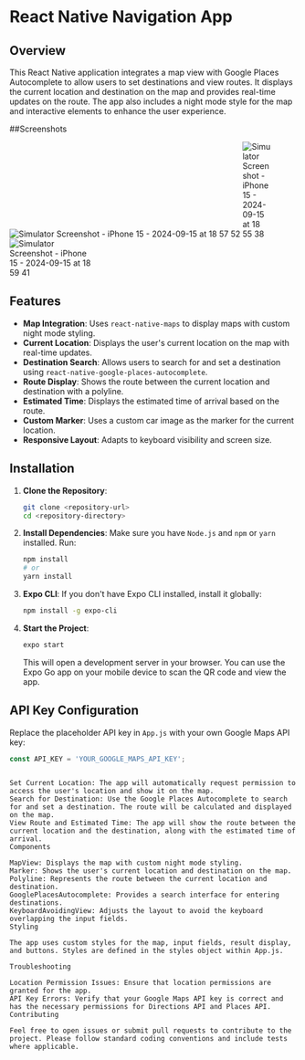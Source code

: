 # React Native Navigation App

## Overview

This React Native application integrates a map view with Google Places Autocomplete to allow users to set destinations and view routes. It displays the current location and destination on the map and provides real-time updates on the route. The app also includes a night mode style for the map and interactive elements to enhance the user experience.

##Screenshots

<img src="https://github.com/user-attachments/assets/2dd4d4aa-d828-4e54-8ec7-f5d1d4ccc94a" alt="Simulator Screenshot - iPhone 15 - 2024-09-15 at 18 57 52" style="max-width: 10 %;"/>

<img src="https://github.com/user-attachments/assets/bbb6a19b-ca44-47fe-bd6d-92423e511486" alt="Simulator Screenshot - iPhone 15 - 2024-09-15 at 18 55 38" style="max-width: 10%;"/>

<img src="https://github.com/user-attachments/assets/c7b8afdf-57db-4a9e-b81f-0c74b3278c45" alt="Simulator Screenshot - iPhone 15 - 2024-09-15 at 18 59 41" style="max-width: 30%;"/>

## Features

- **Map Integration**: Uses `react-native-maps` to display maps with custom night mode styling.
- **Current Location**: Displays the user's current location on the map with real-time updates.
- **Destination Search**: Allows users to search for and set a destination using `react-native-google-places-autocomplete`.
- **Route Display**: Shows the route between the current location and destination with a polyline.
- **Estimated Time**: Displays the estimated time of arrival based on the route.
- **Custom Marker**: Uses a custom car image as the marker for the current location.
- **Responsive Layout**: Adapts to keyboard visibility and screen size.

## Installation

1. **Clone the Repository**:
    ```bash
    git clone <repository-url>
    cd <repository-directory>
    ```

2. **Install Dependencies**:
    Make sure you have `Node.js` and `npm` or `yarn` installed. Run:
    ```bash
    npm install
    # or
    yarn install
    ```

3. **Expo CLI**:
    If you don't have Expo CLI installed, install it globally:
    ```bash
    npm install -g expo-cli
    ```

4. **Start the Project**:
    ```bash
    expo start
    ```
    This will open a development server in your browser. You can use the Expo Go app on your mobile device to scan the QR code and view the app.

## API Key Configuration

Replace the placeholder API key in `App.js` with your own Google Maps API key:
```javascript
const API_KEY = 'YOUR_GOOGLE_MAPS_API_KEY';

```


```Usage

Set Current Location: The app will automatically request permission to access the user's location and show it on the map.
Search for Destination: Use the Google Places Autocomplete to search for and set a destination. The route will be calculated and displayed on the map.
View Route and Estimated Time: The app will show the route between the current location and the destination, along with the estimated time of arrival.
Components

MapView: Displays the map with custom night mode styling.
Marker: Shows the user's current location and destination on the map.
Polyline: Represents the route between the current location and destination.
GooglePlacesAutocomplete: Provides a search interface for entering destinations.
KeyboardAvoidingView: Adjusts the layout to avoid the keyboard overlapping the input fields.
Styling

The app uses custom styles for the map, input fields, result display, and buttons. Styles are defined in the styles object within App.js.

Troubleshooting

Location Permission Issues: Ensure that location permissions are granted for the app.
API Key Errors: Verify that your Google Maps API key is correct and has the necessary permissions for Directions API and Places API.
Contributing

Feel free to open issues or submit pull requests to contribute to the project. Please follow standard coding conventions and include tests where applicable.
